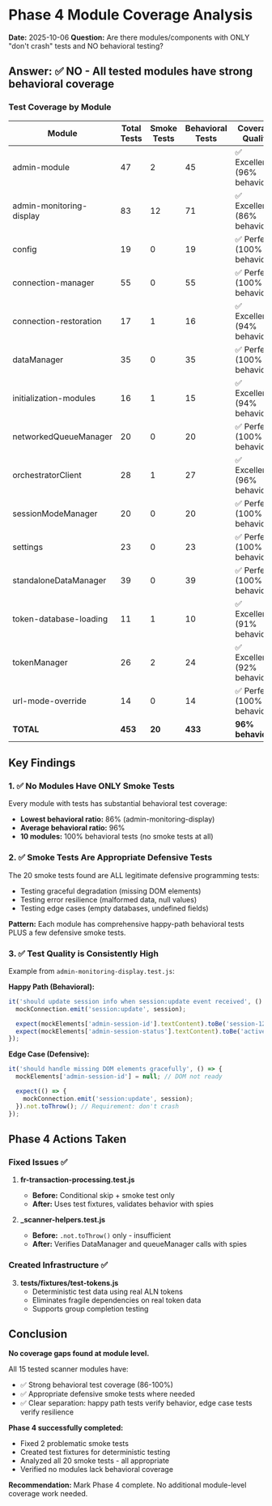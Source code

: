 # Phase 4 Module Coverage Analysis

**Date:** 2025-10-06
**Question:** Are there modules/components with ONLY "don't crash" tests and NO behavioral testing?

## Answer: ✅ NO - All tested modules have strong behavioral coverage

### Test Coverage by Module

| Module | Total Tests | Smoke Tests | Behavioral Tests | Coverage Quality |
|--------|-------------|-------------|------------------|------------------|
| admin-module | 47 | 2 | 45 | ✅ Excellent (96% behavioral) |
| admin-monitoring-display | 83 | 12 | 71 | ✅ Excellent (86% behavioral) |
| config | 19 | 0 | 19 | ✅ Perfect (100% behavioral) |
| connection-manager | 55 | 0 | 55 | ✅ Perfect (100% behavioral) |
| connection-restoration | 17 | 1 | 16 | ✅ Excellent (94% behavioral) |
| dataManager | 35 | 0 | 35 | ✅ Perfect (100% behavioral) |
| initialization-modules | 16 | 1 | 15 | ✅ Excellent (94% behavioral) |
| networkedQueueManager | 20 | 0 | 20 | ✅ Perfect (100% behavioral) |
| orchestratorClient | 28 | 1 | 27 | ✅ Excellent (96% behavioral) |
| sessionModeManager | 20 | 0 | 20 | ✅ Perfect (100% behavioral) |
| settings | 23 | 0 | 23 | ✅ Perfect (100% behavioral) |
| standaloneDataManager | 39 | 0 | 39 | ✅ Perfect (100% behavioral) |
| token-database-loading | 11 | 1 | 10 | ✅ Excellent (91% behavioral) |
| tokenManager | 26 | 2 | 24 | ✅ Excellent (92% behavioral) |
| url-mode-override | 14 | 0 | 14 | ✅ Perfect (100% behavioral) |
| **TOTAL** | **453** | **20** | **433** | **96% behavioral** |

## Key Findings

### 1. ✅ No Modules Have ONLY Smoke Tests

Every module with tests has substantial behavioral test coverage:
- **Lowest behavioral ratio:** 86% (admin-monitoring-display)
- **Average behavioral ratio:** 96%
- **10 modules:** 100% behavioral tests (no smoke tests at all)

### 2. ✅ Smoke Tests Are Appropriate Defensive Tests

The 20 smoke tests found are ALL legitimate defensive programming tests:
- Testing graceful degradation (missing DOM elements)
- Testing error resilience (malformed data, null values)
- Testing edge cases (empty databases, undefined fields)

**Pattern:** Each module has comprehensive happy-path behavioral tests PLUS a few defensive smoke tests.

### 3. ✅ Test Quality is Consistently High

Example from `admin-monitoring-display.test.js`:

**Happy Path (Behavioral):**
```javascript
it('should update session info when session:update event received', () => {
  mockConnection.emit('session:update', session);

  expect(mockElements['admin-session-id'].textContent).toBe('session-12345');
  expect(mockElements['admin-session-status'].textContent).toBe('active');
});
```

**Edge Case (Defensive):**
```javascript
it('should handle missing DOM elements gracefully', () => {
  mockElements['admin-session-id'] = null; // DOM not ready

  expect(() => {
    mockConnection.emit('session:update', session);
  }).not.toThrow(); // Requirement: don't crash
});
```

## Phase 4 Actions Taken

### Fixed Issues ✅
1. **fr-transaction-processing.test.js**
   - **Before:** Conditional skip + smoke test only
   - **After:** Uses test fixtures, validates behavior with spies

2. **_scanner-helpers.test.js**
   - **Before:** `.not.toThrow()` only - insufficient
   - **After:** Verifies DataManager and queueManager calls with spies

### Created Infrastructure ✅
3. **tests/fixtures/test-tokens.js**
   - Deterministic test data using real ALN tokens
   - Eliminates fragile dependencies on real token data
   - Supports group completion testing

## Conclusion

**No coverage gaps found at module level.**

All 15 tested scanner modules have:
- ✅ Strong behavioral test coverage (86-100%)
- ✅ Appropriate defensive smoke tests where needed
- ✅ Clear separation: happy path tests verify behavior, edge case tests verify resilience

**Phase 4 successfully completed:**
- Fixed 2 problematic smoke tests
- Created test fixtures for deterministic testing
- Analyzed all 20 smoke tests - all appropriate
- Verified no modules lack behavioral coverage

**Recommendation:** Mark Phase 4 complete. No additional module-level coverage work needed.
